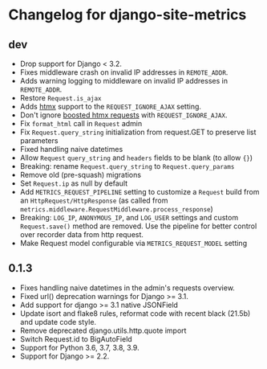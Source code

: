 # Changelog for django-site-metrics

## dev

* Drop support for Django < 3.2.
* Fixes middleware crash on invalid IP addresses in ``REMOTE_ADDR``.
* Adds warning logging to middleware on invalid IP addresses in
  ``REMOTE_ADDR``.
* Restore `Request.is_ajax`
* Adds [htmx](https://htmx.org/) support to the ``REQUEST_IGNORE_AJAX``
  setting.
* Don't ignore [boosted htmx requests](https://htmx.org/attributes/hx-boost/)
  with ``REQUEST_IGNORE_AJAX``.
* Fix `format_html` call in `Request` admin
* Fix `Request.query_string` initialization from request.GET to preserve list parameters
* Fixed handling naive datetimes
* Allow `Request` `query_string` and `headers` fields to be blank (to allow `{}`)
* Breaking: rename `Request.query_string` to `Request.query_params`
* Remove old (pre-squash) migrations
* Set `Request.ip` as null by default
* Add `METRICS_REQUEST_PIPELINE` setting to customize a `Request` build from an
  `HttpRequest/HttpResponse` (as called from
  `metrics.middleware.RequestMiddleware.process_response`)
* Breaking: `LOG_IP`, `ANONYMOUS_IP`, and `LOG_USER` settings and custom
  `Request.save()` method are removed.
  Use the pipeline for better control over recorder data from http request.
* Make Request model configurable via `METRICS_REQUEST_MODEL` setting

## 0.1.3

* Fixes handling naive datetimes in the admin's requests overview.
* Fixed url() deprecation warnings for Django >= 3.1.
* Add support for django >= 3.1 native JSONField
* Update isort and flake8 rules, reformat code with recent black (21.5b) and update code style.
* Remove deprecated django.utils.http.quote import
* Switch Request.id to BigAutoField
* Support for Python 3.6, 3.7, 3.8, 3.9.
* Support for Django >= 2.2.
